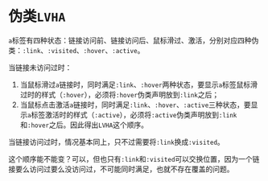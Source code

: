 # 伪类`LVHA`

`a`标签有四种状态：链接访问前、链接访问后、鼠标滑过、激活，分别对应四种伪类：`:link`、`:visited`、`:hover`、`:active`。

当链接未访问过时：

1. 当鼠标滑过`a`链接时，同时满足`:link`、`:hover`两种状态，要显示`a`标签鼠标滑过时的样式（`:hover`），必须将`:hover`伪类声明放到`:link`之后；
2. 当鼠标点击激活`a`链接时，同时满足`:link`、`:hover`、`:active`三种状态，要显示`a`标签激活时的样式（`:active`），必须将`:active`伪类声明放到`:link`和`:hover`之后。因此得出`LVHA`这个顺序。

当链接访问过时，情况基本同上，只不过需要将`:link`换成`:visited`。

这个顺序能不能变？可以，但也只有`:link`和`:visited`可以交换位置，因为一个链接要么访问过要么没访问过，不可能同时满足，也就不存在覆盖的问题。
